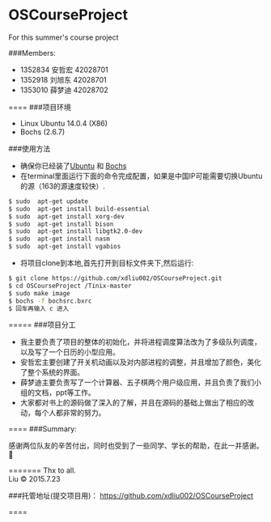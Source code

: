 # OSCourseProject
For this summer's course project

###Members:
* 1352834 安哲宏 42028701 <br/>
* 1352918 刘旭东 42028701 <br/>
* 1353010 薛梦迪 42028702 <br/>

====
###项目环境
* Linux Ubuntu 14.0.4 (X86)
* Bochs (2.6.7)

###使用方法
* 确保你已经装了<a href="http://www.ubuntu.com/download/desktop">Ubuntu</a> 和 <a href="http://sourceforge.net/projects/bochs/">Bochs</a>
* 在terminal里面运行下面的命令完成配置，如果是中国IP可能需要切换Ubuntu的源（163的源速度较快）.
```bash
$ sudo  apt-get update 
$ sudo	apt-get	install	build-essential	
$ sudo	apt-get	install	xorg-dev										
$ sudo	apt-get	install	bison	
$ sudo	apt-get	install	libgtk2.0-dev
$ sudo	apt-get	install	nasm
$ sudo	apt-get	install	vgabios
```
* 将项目clone到本地,首先打开到目标文件夹下,然后运行:
```bash
$ git clone https://github.com/xdliu002/OSCourseProject.git
$ cd OSCourseProject /Tinix-master
$ sudo make image
$ bochs -f bochsrc.bxrc
$ 回车再输入 c 进入
```

=====
###项目分工

* 我主要负责了项目的整体的初始化，并将进程调度算法改为了多级队列调度，以及写了一个日历的小型应用。
* 安哲宏主要创建了开关机动画以及对内部进程的调整，并且增加了颜色，美化了整个系统的界面。
* 薛梦迪主要负责写了一个计算器、五子棋两个用户级应用，并且负责了我们小组的文档，ppt等工作。
* 大家都对书上的源码做了深入的了解，并且在源码的基础上做出了相应的改动，每个人都非常的努力。

====
###Summary:

感谢两位队友的辛苦付出，同时也受到了一些同学、学长的帮助，在此一并感谢。🙏

=======
Thx to all.<br/>
Liu © 2015.7.23

###托管地址(提交项目用)：
https://github.com/xdliu002/OSCourseProject

====

